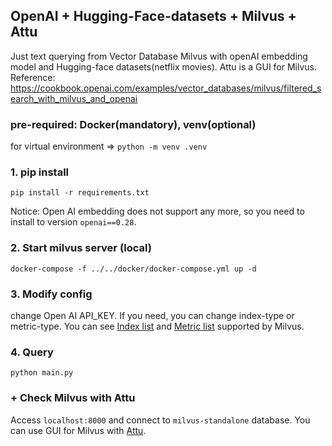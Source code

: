 ## OpenAI + Hugging-Face-datasets + Milvus + Attu
Just text querying from Vector Database Milvus with openAI embedding model and Hugging-face datasets(netflix movies).
Attu is a GUI for Milvus.
Reference: https://cookbook.openai.com/examples/vector_databases/milvus/filtered_search_with_milvus_and_openai

### pre-required: Docker(mandatory), venv(optional)
for virtual environment => `python -m venv .venv`

### 1. pip install
`pip install -r requirements.txt`

Notice: Open AI embedding does not support any more, so you need to install to version `openai==0.28`.

### 2. Start milvus server (local)
`docker-compose -f ../../docker/docker-compose.yml up -d`

### 3. Modify config
change Open AI API_KEY.
If you need, you can change index-type or metric-type.
You can see [Index list](https://milvus.io/docs/index.md#floating) and [Metric list](https://milvus.io/docs/metric.md) supported by Milvus.

### 4. Query
`python main.py`

### + Check Milvus with Attu
Access `localhost:8000` and connect to `milvus-standalone` database.
You can use GUI for Milvus with [Attu](https://github.com/zilliztech/attu).

